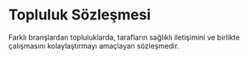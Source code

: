 # Topluluk Sözleşmesi
Farklı branşlardan topluluklarda, tarafların sağlıklı iletişimini ve birlikte çalışmasını kolaylaştırmayı amaçlayan sözleşmedir.
